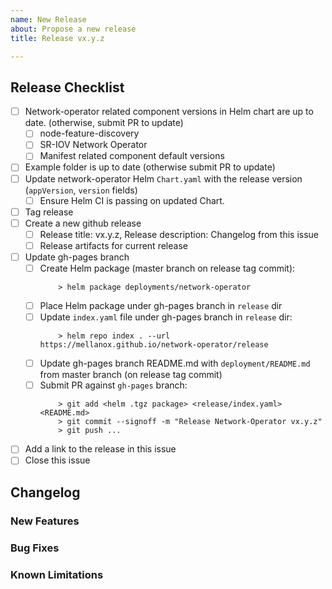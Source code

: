 ```yaml
---
name: New Release
about: Propose a new release
title: Release vx.y.z

---
```


## Release Checklist
<!--
Please do not remove items from the checklist
-->
- [ ] Network-operator related component versions in Helm chart are up to date. (otherwise, submit PR to update)
  - [ ] node-feature-discovery
  - [ ] SR-IOV Network Operator
  - [ ] Manifest related component default versions
- [ ] Example folder is up to date (otherwise submit PR to update)
- [ ] Update network-operator Helm `Chart.yaml` with the release version (`appVersion`, `version` fields)
  - [ ] Ensure Helm CI is passing on updated Chart.
- [ ] Tag release
- [ ] Create a new github release
  - [ ] Release title: vx.y.z, Release description: Changelog from this issue
  - [ ] Release artifacts for current release
- [ ] Update gh-pages branch
  - [ ] Create Helm package (master branch on release tag commit):
    ```
        > helm package deployments/network-operator
    ```
  - [ ] Place Helm package under gh-pages branch in `release` dir
  - [ ] Update `index.yaml` file under gh-pages branch in `release` dir:
    ```
        > helm repo index . --url https://mellanox.github.io/network-operator/release
    ```
  - [ ] Update gh-pages branch README.md with `deployment/README.md` from master branch (on release tag commit)
  - [ ] Submit PR against `gh-pages` branch:
    ```
        > git add <helm .tgz package> <release/index.yaml> <README.md>
        > git commit --signoff -m "Release Network-Operator vx.y.z"
        > git push ...
    ```
- [ ] Add a link to the release in this issue
- [ ] Close this issue

## Changelog
### New Features
<!--
Describe new features introduced in this release here.
-->
### Bug Fixes
<!--
Describe bugfixes introduced in this release here.
-->
### Known Limitations
<!--
Describe notable known limitations with network-operator (if any) here.
-->
